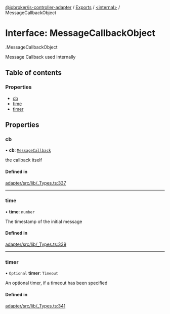 [@iobroker/js-controller-adapter](../README.md) / [Exports](../modules.md) / [<internal\>](../modules/internal_.md) / MessageCallbackObject

# Interface: MessageCallbackObject

[<internal>](../modules/internal_.md).MessageCallbackObject

Message Callback used internally

## Table of contents

### Properties

- [cb](internal_.MessageCallbackObject.md#cb)
- [time](internal_.MessageCallbackObject.md#time)
- [timer](internal_.MessageCallbackObject.md#timer)

## Properties

### cb

• **cb**: [`MessageCallback`](../modules/internal_.md#messagecallback)

the callback itself

#### Defined in

[adapter/src/lib/_Types.ts:337](https://github.com/ioBroker/ioBroker.js-controller/blob/6130d295/packages/adapter/src/lib/_Types.ts#L337)

___

### time

• **time**: `number`

The timestamp of the initial message

#### Defined in

[adapter/src/lib/_Types.ts:339](https://github.com/ioBroker/ioBroker.js-controller/blob/6130d295/packages/adapter/src/lib/_Types.ts#L339)

___

### timer

• `Optional` **timer**: `Timeout`

An optional timer, if a timeout has been specified

#### Defined in

[adapter/src/lib/_Types.ts:341](https://github.com/ioBroker/ioBroker.js-controller/blob/6130d295/packages/adapter/src/lib/_Types.ts#L341)
